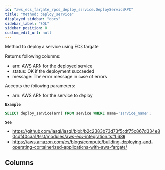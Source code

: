 ```yaml
---
id: "aws_ecs_fargate_rpcs_deploy_service.DeployServiceRPC"
title: "Method: deploy_service"
displayed_sidebar: "docs"
sidebar_label: "SQL"
sidebar_position: 0
custom_edit_url: null
---
```


Method to deploy a service using ECS fargate

Returns following columns:
- arn: AWS ARN for the deployed service
- status: OK if the deployment succeeded
- message: The error message in case of errors

Accepts the following parameters:
- arn: AWS ARN for the service to deploy

**`Example`**

```sql TheButton[Trigger the deployment of an ECS service]="Trigger the deployment of an ECS service"
SELECT deploy_service(arn) FROM service WHERE name='service_name';
```

**`See`**

 - https://github.com/iasql/iasql/blob/b2c2383b73d73f5cdf75c867d334e80cdf40caa1/test/modules/aws-ecs-integration.ts#L686
 - https://aws.amazon.com/es/blogs/compute/building-deploying-and-operating-containerized-applications-with-aws-fargate/

## Columns
